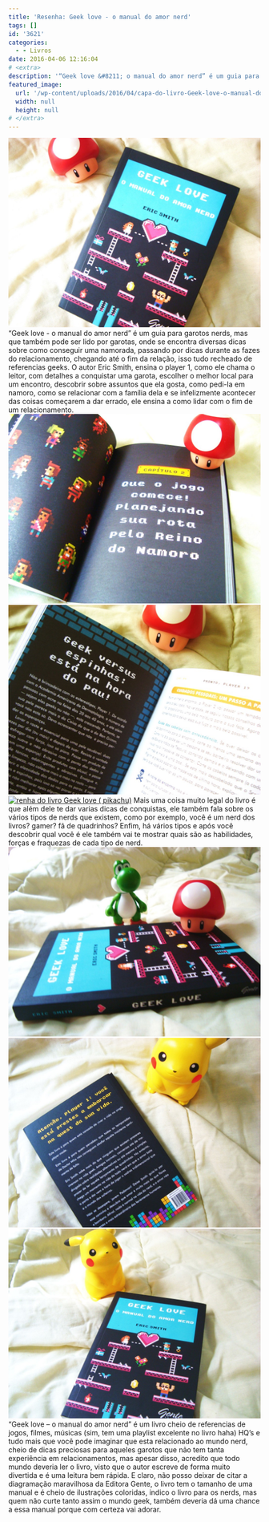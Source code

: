```yaml
---
title: 'Resenha: Geek love - o manual do amor nerd'
tags: []
id: '3621'
categories:
  - - Livros
date: 2016-04-06 12:16:04
# <extra>
description: '“Geek love &#8211; o manual do amor nerd” é um guia para garotos nerds, mas que também pode ser lido por garotas, onde se encontra diversas dicas sobre como conseguir uma namorada, passando por dicas durante as fazes do relacionamento, chegando até o fim da relação, isso tudo recheado de referencias geeks. O autor Eric Smith, ensina o player 1, como ele chama o leitor, com detalhes a conquistar uma garota, escolher o melhor local para um encontro, descobrir sobre assuntos que ela gosta, como pedi-la em namoro, como se relacionar com a família dela e se infelizmente acontecer das coisas começarem a dar errado, ele ensina a como lidar com o fim de um relacionamento. Mais uma coisa muito legal do livro é que além dele te dar varias dicas de conquistas, ele também fala sobre os vários tipos &hellip;'
featured_image: 
  url: '/wp-content/uploads/2016/04/capa-do-livro-Geek-love-o-manual-do-amor-nerd-1024x768.jpg'
  width: null
  height: null
# </extra>
---
```


[![resumo do livro Geek love - o manual do amor nerd](/wp-content/uploads/2016/04/capa-do-livro-Geek-love-o-manual-do-amor-nerd-1024x768.jpg)](/wp-content/uploads/2016/04/capa-do-livro-Geek-love-o-manual-do-amor-nerd.jpg) “Geek love - o manual do amor nerd” é um guia para garotos nerds, mas que também pode ser lido por garotas, onde se encontra diversas dicas sobre como conseguir uma namorada, passando por dicas durante as fazes do relacionamento, chegando até o fim da relação, isso tudo recheado de referencias geeks. O autor Eric Smith, ensina o player 1, como ele chama o leitor, com detalhes a conquistar uma garota, escolher o melhor local para um encontro, descobrir sobre assuntos que ela gosta, como pedi-la em namoro, como se relacionar com a família dela e se infelizmente acontecer das coisas começarem a dar errado, ele ensina a como lidar com o fim de um relacionamento. [![resenha Geek Love - capítulo dois](/wp-content/uploads/2016/04/Geek-love-resenha-1024x768.jpg)](/wp-content/uploads/2016/04/Geek-love-resenha.jpg) [![Geek love - resenha do livro ](/wp-content/uploads/2016/04/Geek-love-o-manual-do-amor-nerd-resumo-1024x768.jpg)](/wp-content/uploads/2016/04/Geek-love-o-manual-do-amor-nerd-resumo.jpg) [![renha do livro Geek love ( pikachu)](/wp-content/uploads/2016/04/páginas-do-livro-Geek-love-o-manual-do-amor-nerd-1024x768.jpg)](/wp-content/uploads/2016/04/páginas-do-livro-Geek-love-o-manual-do-amor-nerd.jpg) Mais uma coisa muito legal do livro é que além dele te dar varias dicas de conquistas, ele também fala sobre os vários tipos de nerds que existem, como por exemplo, você é um nerd dos livros? gamer? fã de quadrinhos? Enfim, há vários tipos e após você descobrir qual você é ele também vai te mostrar quais são as habilidades, forças e fraquezas de cada tipo de nerd. [![resumo do livro Geek love - o manual do amor nerd](/wp-content/uploads/2016/04/lombada-do-livro-Geek-love-o-manual-do-amor-nerd-1024x768.jpg)](/wp-content/uploads/2016/04/lombada-do-livro-Geek-love-o-manual-do-amor-nerd.jpg) [![resenha de Geek love](/wp-content/uploads/2016/04/contra-capa-do-livro-Geek-love-o-manual-do-amor-nerd-1024x768.jpg)](/wp-content/uploads/2016/04/contra-capa-do-livro-Geek-love-o-manual-do-amor-nerd.jpg) [![resumo livro geek love](/wp-content/uploads/2016/04/Livro-Geek-love-o-manual-do-amor-nerd-1024x768.jpg)](/wp-content/uploads/2016/04/Livro-Geek-love-o-manual-do-amor-nerd.jpg) “Geek love – o manual do amor nerd” é um livro cheio de referencias de jogos, filmes, músicas (sim, tem uma playlist excelente no livro haha) HQ’s e tudo mais que você pode imaginar que esta relacionado ao mundo nerd, cheio de dicas preciosas para aqueles garotos que não tem tanta experiência em relacionamentos, mas apesar disso, acredito que todo mundo deveria ler o livro, visto que o autor escreve de forma muito divertida e é uma leitura bem rápida. E claro, não posso deixar de citar a diagramação maravilhosa da Editora Gente, o livro tem o tamanho de uma manual e é cheio de ilustrações coloridas, indico o livro para os nerds, mas quem não curte tanto assim o mundo geek, também deveria dá uma chance a essa manual porque com certeza vai adorar.
